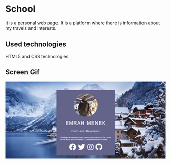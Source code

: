 <h1> School </h1>

  It is a personal web page. It is a platform where there is information about my travels and interests.

 <h2> Used technologies </h2>

  HTML5 and CSS technologies

 <h2> Screen Gif </h2>

 ![](Screen.gif)
